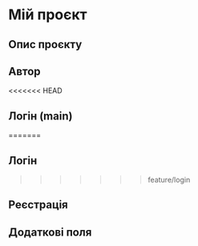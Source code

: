 # Мій проєкт
## Опис проєкту
## Автор
<<<<<<< HEAD
## Логін (main)
=======
## Логін
>>>>>>> feature/login
## Реєстрація
## Додаткові поля
